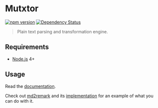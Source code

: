 # Mutxtor

[![npm version](https://badge.fury.io/js/mutxtor.svg)](https://badge.fury.io/js/mutxtor)
[![Dependency Status](https://gemnasium.com/badges/github.com/AlphaHydrae/mutxtor.svg)](https://gemnasium.com/github.com/AlphaHydrae/mutxtor)

> Plain text parsing and transformation engine.





## Requirements

* [Node.js][node] 4+





## Usage

Read the [documentation][docs].

Check out [md2remark][md2remark] and its [implementation][md2remark-src] for an example of what you can do with it.





[docs]: docs/
[md2remark]: https://github.com/AlphaHydrae/md2remark
[md2remark-src]: https://github.com/AlphaHydrae/md2remark/blob/071bfcce6c06f68fbf27fbbcf1801653b34d9d70/src/md2remark.js
[node]: https://nodejs.org/en/
